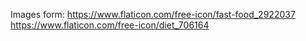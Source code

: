 



Images form:
https://www.flaticon.com/free-icon/fast-food_2922037
https://www.flaticon.com/free-icon/diet_706164